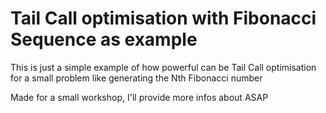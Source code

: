 # Tail Call optimisation with Fibonacci Sequence as example

This is just a simple example of how powerful can be Tail Call optimisation
for a small problem like generating the Nth Fibonacci number

Made for a small workshop, I'll provide more infos about ASAP


